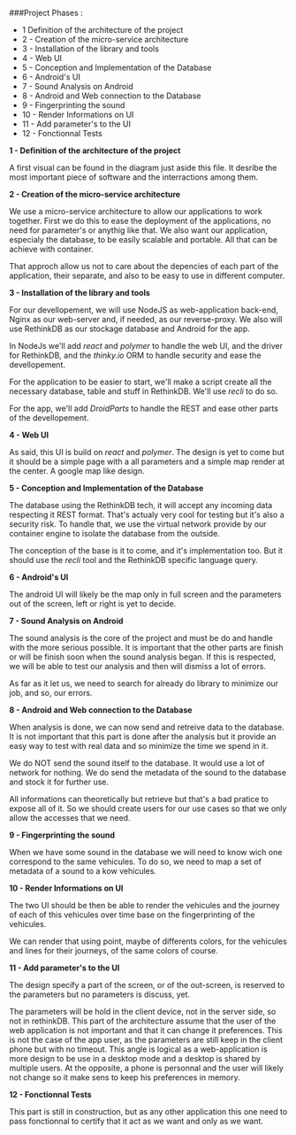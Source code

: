 ###Project Phases :

* 1 Definition of the architecture of the project
* 2 - Creation of the micro-service architecture
* 3 - Installation of the library and tools
* 4 - Web UI
* 5 - Conception and Implementation of the Database
* 6 - Android's UI
* 7 - Sound Analysis on Android
* 8 - Android and Web connection to the Database
* 9 - Fingerprinting the sound
* 10 - Render Informations on UI
* 11 - Add parameter's to the UI
* 12 - Fonctionnal Tests


**1 - Definition of the architecture of the project**

A first visual can be found in the diagram just aside this file. It desribe the most important piece of software and the interractions among them.

**2 - Creation of the micro-service architecture**

We use a micro-service architecture to allow our applications to work together. First we do this to ease the deployment of the applications, no need for parameter's or anythig like that. We also want our application, especialy the database, to be easily scalable and portable. All that can be achieve with container.

That approch allow us not to care about the depencies of each part of the application, their separate, and also to be easy to use in different computer.

**3 - Installation of the library and tools**

For our devellopement, we will use NodeJS as web-application back-end, Nginx as our web-server and, if needed, as our reverse-proxy. We also will use RethinkDB as our stockage database and Android for the app.

In NodeJs we'll add *react* and *polymer* to handle the web UI, and the driver for RethinkDB, and the *thinky.io* ORM to handle security and ease the devellopement.

For the application to be easier to start, we'll make a script create all the necessary database, table and stuff in RethinkDB. We'll use *recli* to do so.

For the app, we'll add *DroidParts* to handle the REST and ease other parts of the devellopement.

**4 - Web UI**

As said, this UI is build on *react* and *polymer*. The design is yet to come but it should be a simple page with a all parameters and a simple map render at the center. A google map like design.

**5 - Conception and Implementation of the Database**

The database using the RethinkDB tech, it will accept any incoming data respecting it REST format. That's actualy very cool for testing but it's also a security risk. To handle that, we use the virtual network provide by our container engine to isolate the database from the outside.

The conception of the base is it to come, and it's implementation too. But it should use the *recli* tool and the RethinkDB specific language query.

**6 - Android's UI**

The android UI will likely be the map only in full screen and the parameters out of the screen, left or right is yet to decide.

**7 - Sound Analysis on Android**

The sound analysis is the core of the project and must be do and handle with the more serious possible.
It is important that the other parts are finish or will be finish soon when the sound analysis began. If this is respected, we will be able to test our analysis and then will dismiss a lot of errors.

As far as it let us, we need to search for already do library to minimize our job, and so, our errors.

**8 - Android and Web connection to the Database**

When analysis is done, we can now send and retreive data to the database. It is not important that this part is done after the analysis but it provide an easy way to test with real data and so minimize the time we spend in it.

We do NOT send the sound itself to the database. It would use a lot of network for nothing. We do send the metadata of the sound to the database and stock it for further use.

All informations can theoretically but retrieve but that's a bad pratice to expose all of it. So we should create users for our use cases so that we only allow the accesses that we need.

**9 - Fingerprinting the sound**

When we have some sound in the database we will need to know wich one correspond to the same vehicules.
To do so, we need to map a set of metadata of a sound to a kow vehicules.

**10 - Render Informations on UI**

The two UI should be then be able to render the vehicules and the journey of each of this vehicules over time base on the fingerprinting of the vehicules.

We can render that using point, maybe of differents colors, for the vehicules and lines for their journeys, of the same colors of course.

**11 - Add parameter's to the UI**

The design specify a part of the screen, or of the out-screen, is reserved to the parameters but no parameters is discuss, yet.

The parameters will be hold in the client device, not in the server side, so not in rethinkDB. This part of the architecture assume that the user of the web application is not important and that it can change it preferences. This is not the case of the app user, as the parameters are still keep in the client phone but with no timeout.
This angle is logical as a web-application is more design to be use in a desktop mode and a desktop is shared by multiple users. At the opposite, a phone is personnal and the user will likely not change so it make sens to keep his preferences in memory.

**12 - Fonctionnal Tests**

This part is still in construction, but as any other application this one need to pass fonctionnal to certify that it act as we want and only as we want.
